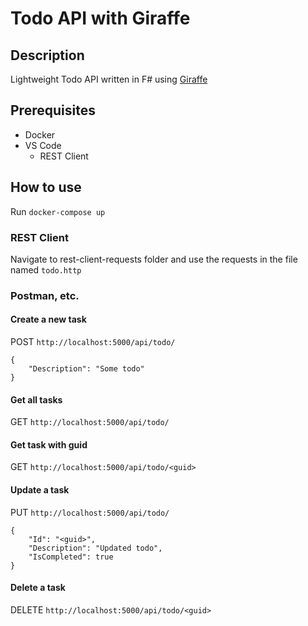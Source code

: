 # Todo API with Giraffe
## Description
Lightweight Todo API written in F# using [Giraffe](https://github.com/giraffe-fsharp/Giraffe)

## Prerequisites
* Docker
* VS Code
    * REST Client

## How to use
Run `docker-compose up`

### REST Client
Navigate to rest-client-requests folder and use the requests in the file named `todo.http`

### Postman, etc.
#### Create a new task
POST `http://localhost:5000/api/todo/`
```
{
    "Description": "Some todo"
}
```

#### Get all tasks
GET `http://localhost:5000/api/todo/`

#### Get task with guid
GET `http://localhost:5000/api/todo/<guid>`

#### Update a task
PUT `http://localhost:5000/api/todo/`
```
{
    "Id": "<guid>",
    "Description": "Updated todo",
    "IsCompleted": true
}
```

#### Delete a task
DELETE `http://localhost:5000/api/todo/<guid>`
